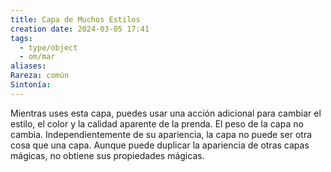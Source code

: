 ```yaml
---
title: Capa de Muchos Estilos
creation date: 2024-03-05 17:41
tags:
  - type/object
  - om/mar
aliases: 
Rareza: común
Sintonía:
---
```

Mientras uses esta capa, puedes usar una acción adicional para cambiar el estilo, el color y la calidad aparente de la prenda. El peso de la capa no cambia. Independientemente de su apariencia, la capa no puede ser otra cosa que una capa. Aunque puede duplicar la apariencia de otras capas mágicas, no obtiene sus propiedades mágicas.